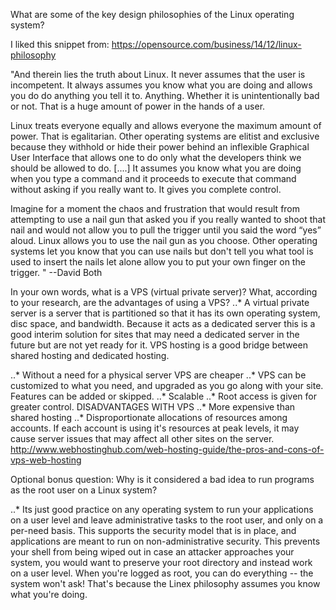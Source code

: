 What are some of the key design philosophies of the Linux operating system?

I liked this snippet from: https://opensource.com/business/14/12/linux-philosophy

"And therein lies the truth about Linux. It never assumes that the user is incompetent. It always assumes you know what you are doing and allows you do do anything you tell it to. Anything. Whether it is unintentionally bad or not. That is a huge amount of power in the hands of a user.

Linux treats everyone equally and allows everyone the maximum amount of power. That is egalitarian. Other operating systems are elitist and exclusive because they withhold or hide their power behind an inflexible Graphical User Interface that allows one to do only what the developers think we should be allowed to do.
[....]
It assumes you know what you are doing when you type a command and it proceeds to execute that command without asking if you really want to. It gives you complete control.

Imagine for a moment the chaos and frustration that would result from attempting to use a nail gun that asked you if you really wanted to shoot that nail and would not allow you to pull the trigger until you said the word “yes” aloud. Linux allows you to use the nail gun as you choose. Other operating systems let you know that you can use nails but don't tell you what tool is used to insert the nails let alone allow you to put your own finger on the trigger.
"
--David Both

In your own words, what is a VPS (virtual private server)? What, according to your research, are the advantages of using a VPS?
..* A virtual private server is a server that is partitioned so that it has its own operating system, disc space, and bandwidth. Because it acts as a dedicated server this is a good interim solution for sites that may need a dedicated server in the future but are not yet ready for it. VPS hosting is a good bridge between shared hosting and dedicated hosting.

..* Without a need for a physical server VPS are cheaper
..* VPS can be customized to what you need, and upgraded as you go along with your site. Features can be added or skipped. 
..* Scalable 
..* Root access is given for greater control.
DISADVANTAGES WITH VPS
..* More expensive than shared hosting
..* Disproportionate allocations of resources among accounts. If each account is using it's resources at peak levels, it may cause server issues that may affect all other sites on the server. 
http://www.webhostinghub.com/web-hosting-guide/the-pros-and-cons-of-vps-web-hosting


Optional bonus question: Why is it considered a bad idea to run programs as the root user on a Linux system?

..* Its just good practice on any operating system to run your applications on a user level and leave administrative tasks to the root user, and only on a per-need basis. This supports the security model that is in place, and applications are meant to run on non-administrative security. This prevents your shell from being wiped out in case an attacker approaches your system, you would want to preserve your root directory and instead work on a user level. 
When you're logged as root, you can do everything -- the system won't ask! That's because the Linex philosophy assumes you know what you're doing.